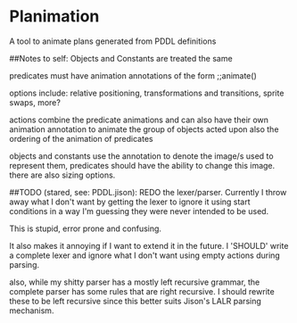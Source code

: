 # Planimation
A tool to animate plans generated from PDDL definitions

##Notes to self:
Objects and Constants are treated the same

predicates must have animation annotations of the form
;;animate(<options>)

options include: relative positioning, transformations and transitions,
sprite swaps, more?

actions combine the predicate animations and can also have their
own animation annotation to animate the group of objects acted upon
also the ordering of the animation of predicates

objects and constants use the annotation to denote the image/s
used to represent them, predicates should have the ability to change
this image. there are also sizing options.

##TODO (stared, see: PDDL.jison):
REDO the lexer/parser. Currently I throw away what I don't want by
getting the lexer to ignore it using start conditions in a way I'm guessing
they were never intended to be used.

This is stupid, error prone and confusing.

It also makes it annoying if I want to extend it in the future. I 'SHOULD'
write a complete lexer and ignore what I don't want using empty actions during
parsing.

also, while my shitty parser has a mostly left recursive grammar, the
complete parser has some rules that are right recursive. I should rewrite these
to be left recursive since this better suits Jison's LALR parsing mechanism.

